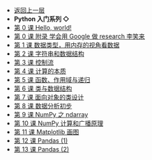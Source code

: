 - [返回上一层](../_sidebar.md)
- **Python 入门系列 ◇**
- [第 0 课 Hello, world!](python/第-0-课-Hello,-world!.md)
- [第 0 课 附录 学会用 Google 做 research  李笑来](python/第-0-课-附录-学会用-Google-做-research--李笑来.md)
- [第 1 课 数据类型，用内存的视角看数据](python/第-1-课-数据类型，用内存的视角看数据.md)
- [第 2 课 字符串和数据结构](python/第-2-课-字符串和数据结构.md)
- [第 3 课 控制流](python/第-3-课-控制流.md)
- [第 4 课 计算的本质](python/第-4-课-计算的本质.md)
- [第 5 课 函数、作用域与递归](python/第-5-课-函数、作用域与递归.md)
- [第 6 课 类与数据结构](python/第-6-课-类与数据结构.md)
- [第 7 课 面向对象的类设计](python/第-7-课-面向对象的类设计.md)
- [第 8 课 数据分析初步](python/第-8-课-数据分析初步.md)
- [第 9 课 NumPy 之 ndarray](python/第-9-课-NumPy-之-ndarray.md)
- [第 10 课 NumPy 计算和广播原理](python/第-10-课-NumPy-计算和广播原理.md)
- [第 11 课 Matplotlib 画图](python/第-11-课-Matplotlib-画图.md)
- [第 12 课 Pandas (1)](python/第-12-课-Pandas-(1).md)
- [第 13 课 Pandas (2)](python/第-13-课-Pandas-(2).md)